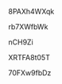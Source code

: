 















































8PAXh4WXqk








rb7XWfbWk




nCH9Zi


XRTFA8t05T

70FXw9fbDz
